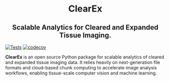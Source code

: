 <h1 align="center"> ClearEx
<h2 align="center"> Scalable Analytics for Cleared and Expanded Tissue Imaging.
</h2>
</h1>

[![Tests](https://github.com/TheDeanLab/clearex/actions/workflows/tests.yaml/badge.svg)](https://github.com/TheDeanLab/navigate/actions/workflows/push_checks.yaml)
[![codecov](https://codecov.io/gh/TheDeanLab/clearex/graph/badge.svg?token=ONldpMpLse)](https://codecov.io/gh/TheDeanLab/clearex)

**ClearEx** is an open source Python package for scalable analytics of cleared and expanded tissue imaging data. It relies heavily on next-generation file formats and cloud-based chunk computing to accelerate image analysis workflows, enabling tissue-scale computer vision and machine learning.
